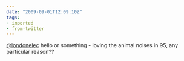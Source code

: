```yaml
---
date: "2009-09-01T12:09:10Z"
tags:
- imported
- from-twitter
---
```

[@londonelec](/twitter/#/londonelec) hello or something - loving the animal noises in 95, any particular reason??
